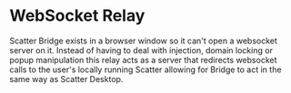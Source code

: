# WebSocket Relay

Scatter Bridge exists in a browser window so it can't open a websocket server on it.
Instead of having to deal with injection, domain locking or popup manipulation this
relay acts as a server that redirects websocket calls to the user's locally running Scatter
allowing for Bridge to act in the same way as Scatter Desktop.

